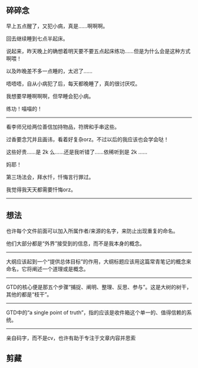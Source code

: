 ## 碎碎念

早上五点醒了，又犯小病，真是……啊啊啊。

回去继续睡到七点半起床。

说起来，昨天晚上的确想着明天要不要五点起床练功……但是为什么会是这种方式啊喂！

以及昨晚差不多一点睡的，太迟了……

唔唔唔，自从小病犯了后，每天都晚睡了，真的很讨厌哎。

我想要早睡啊啊啊，但早睡会犯小病。

练功！喵喵的！

---

看李师兄给两位善信加持物品，符牌和手串这些。

过香要念咒并且画讳，看着好复杂orz。不过以后的我应该也会学会哒！

这些好贵……是 2k 么……还是我听错了……依稀听到是 2k ……

妈耶！

第三场法会，拜水忏，忏悔言行罪过。

我觉得我天天都需要忏悔orz。

---



## 想法

也许每个文件前面可以加入所属作者/来源的名字，来防止出现重复的命名。

他们大部分都是“外界”接受到的信息，而不是我本身的概念。

---

大纲应该起到一个“提供总体目标”的作用，大纲标题应该用这篇常青笔记的概念来命名，它将阐述一个道理或是概念。

---

GTD的核心便是那五个步骤“捕捉、阐明、整理、反思、参与”。这是大树的树干，其他的都是“枝干”。

---

GTD中的“a single point of truth”，指的应该是收件箱这个单一的、值得信赖的系统。

---

亲自码字，而不是cv，也许有助于专注于文章内容并思索


## 剪藏


